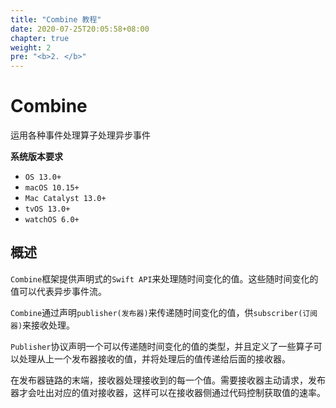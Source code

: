 ```yaml
---
title: "Combine 教程"
date: 2020-07-25T20:05:58+08:00
chapter: true
weight: 2
pre: "<b>2. </b>"
---
```


# Combine

运用各种事件处理算子处理异步事件

**系统版本要求**
- `OS 13.0+`
- `macOS 10.15+`
- `Mac Catalyst 13.0+`
- `tvOS 13.0+`
- `watchOS 6.0+`

## 概述

`Combine`框架提供声明式的`Swift API`来处理随时间变化的值。这些随时间变化的值可以代表异步事件流。

`Combine`通过声明`publisher(发布器)`来传递随时间变化的值，供`subscriber(订阅器)`来接收处理。

`Publisher`协议声明一个可以传递随时间变化的值的类型，并且定义了一些算子可以处理从上一个发布器接收的值，并将处理后的值传递给后面的接收器。

在发布器链路的末端，接收器处理接收到的每一个值。需要接收器主动请求，发布器才会吐出对应的值对接收器，这样可以在接收器侧通过代码控制获取值的速率。

